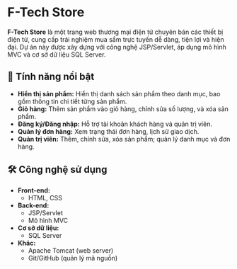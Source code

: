 # F-Tech Store

**F-Tech Store** là một trang web thương mại điện tử chuyên bán các thiết bị điện tử, cung cấp trải nghiệm mua sắm trực tuyến dễ dàng, tiện lợi và hiện đại. Dự án này được xây dựng với công nghệ JSP/Servlet, áp dụng mô hình MVC và cơ sở dữ liệu SQL Server.

## 🌟 Tính năng nổi bật

- **Hiển thị sản phẩm:** Hiển thị danh sách sản phẩm theo danh mục, bao gồm thông tin chi tiết từng sản phẩm.
- **Giỏ hàng:** Thêm sản phẩm vào giỏ hàng, chỉnh sửa số lượng, và xóa sản phẩm.
- **Đăng ký/Đăng nhập:** Hỗ trợ tài khoản khách hàng và quản trị viên.
- **Quản lý đơn hàng:** Xem trạng thái đơn hàng, lịch sử giao dịch.
- **Quản trị viên:** Thêm, chỉnh sửa, xóa sản phẩm; quản lý danh mục và đơn hàng.

## 🛠 Công nghệ sử dụng

- **Front-end:** 
  - HTML, CSS
- **Back-end:** 
  - JSP/Servlet
  - Mô hình MVC
- **Cơ sở dữ liệu:** 
  - SQL Server
- **Khác:** 
  - Apache Tomcat (web server)
  - Git/GitHub (quản lý mã nguồn)

